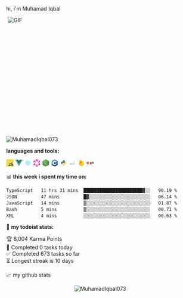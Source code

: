 hi, i'm Muhamad Iqbal


  <img align="right" alt="GIF" src="https://github.com/MuhamadIqbal073/MuhamadIqbal073/blob/master/code.gif?raw=true" width="500" height="320" />

<p align="left"> <img src="https://komarev.com/ghpvc/?username=MuhamadIqbal073&label=Profile%20views&color=0e75b6&style=flat" alt="MuhamadIqbal073" /> </p>

  

**languages and tools:**  

<code><img height="20" src="https://raw.githubusercontent.com/github/explore/80688e429a7d4ef2fca1e82350fe8e3517d3494d/topics/javascript/javascript.png"></code>
<code><img height="20" src="https://raw.githubusercontent.com/github/explore/80688e429a7d4ef2fca1e82350fe8e3517d3494d/topics/vue/vue.png"></code>
<code><img height="20" src="https://raw.githubusercontent.com/github/explore/80688e429a7d4ef2fca1e82350fe8e3517d3494d/topics/react/react.png"></code>
<code><img height="20" src="https://raw.githubusercontent.com/github/explore/5c058a388828bb5fde0bcafd4bc867b5bb3f26f3/topics/graphql/graphql.png"></code>
<code><img height="20" src="https://raw.githubusercontent.com/github/explore/80688e429a7d4ef2fca1e82350fe8e3517d3494d/topics/nodejs/nodejs.png"></code>
<code><img height="20" src="https://raw.githubusercontent.com/github/explore/80688e429a7d4ef2fca1e82350fe8e3517d3494d/topics/cpp/cpp.png"></code>
<code><img height="20" src="https://raw.githubusercontent.com/github/explore/80688e429a7d4ef2fca1e82350fe8e3517d3494d/topics/python/python.png"></code>
<code><img height="20" src="https://raw.githubusercontent.com/github/explore/80688e429a7d4ef2fca1e82350fe8e3517d3494d/topics/mysql/mysql.png"></code>
<code><img height="20" src="https://raw.githubusercontent.com/github/explore/80688e429a7d4ef2fca1e82350fe8e3517d3494d/topics/firebase/firebase.png"></code>
<code><img height="20" src="https://raw.githubusercontent.com/github/explore/80688e429a7d4ef2fca1e82350fe8e3517d3494d/topics/git/git.png"></code>

📊 **this week i spent my time on:**
<!--START_SECTION:waka-->

```txt
TypeScript   11 hrs 31 mins  ██████████████████████▓░░   90.19 %
JSON         47 mins         █▓░░░░░░░░░░░░░░░░░░░░░░░   06.14 %
JavaScript   14 mins         ▒░░░░░░░░░░░░░░░░░░░░░░░░   01.87 %
Bash         5 mins          ▒░░░░░░░░░░░░░░░░░░░░░░░░   00.71 %
XML          4 mins          ░░░░░░░░░░░░░░░░░░░░░░░░░   00.63 %
```

<!--END_SECTION:waka-->

🚧 **my todoist stats:**
<!-- TODO-IST:START -->
🏆  8,004 Karma Points           
🌸  Completed 0 tasks today           
✅  Completed 673 tasks so far           
⏳  Longest streak is 10 days
<!-- TODO-IST:END -->


📈 my github stats

<p align="center"> <img src="https://github-readme-stats.vercel.app/api?username=MuhamadIqbal073&show_icons=true&theme=gotham" alt="MuhamadIqbal073" />
